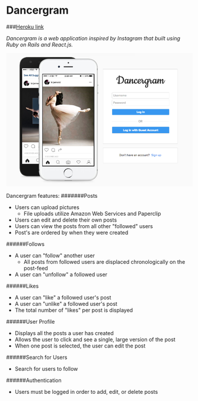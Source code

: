 # Dancergram

###[Heroku link](http://dancergram.herokuapp.com)

*Dancergram is a web application inspired by Instagram that built using Ruby on Rails and React.js.*

![Dancergram](/app/assets/images/pict_dancergram.png)


Dancergram features:
#######Posts
  * Users can upload pictures
    * File uploads utilize Amazon Web Services and Paperclip
  * Users can edit and delete their own posts
  * Users can view the posts from all other "followed" users
  * Post's are ordered by when they were created

######Follows
  * A user can "follow" another user
    * All posts from followed users are displaced chronologically on the post-feed
  * A user can "unfollow" a followed user

######Likes
  * A user can "like" a followed user's post
  * A user can "unlike" a followed user's post
  * The total number of "likes" per post is displayed

######User Profile
  * Displays all the posts a user has created
  * Allows the user to click and see a single, large version of the post
  * When one post is selected, the user can edit the post

######Search for Users
  * Search for users to follow

######Authentication
  * Users must be logged in order to add, edit, or delete posts
